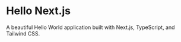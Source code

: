 # Hello Next.js

A beautiful Hello World application built with Next.js, TypeScript, and Tailwind CSS.
